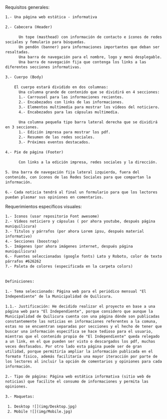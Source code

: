 Requisitos generales: 

	1.- Una página web estática - informativa

	2.- Cabecera (Header)

	      Un tope (masthead) con información de contacto e íconos de redes sociales y fomulario para búsquedas.
	      Un pendón (banner) para informaciones importantes que deban ser resaltadas.
	      Una barra de navegación para el nombre, logo y menú desplegable.
	      Una barra de navegación fija que contenga los links a las diferentes secciones informativas. 

	3.- Cuerpo (Body)

	    El cuerpo estará dividido en dos columnas: 
	      Una columna grande de contenido que se dividirá en 4 secciones:
          1.- Carrousel para las informaciones recientes.
          2.- Encabezados con links de las informaciones.
          3.- Elementos multimedia para mostrar los vídeos del noticiero. 
          4.- Encabezados para las cápsulas multimedia.

          Una columna pequeña tipo barra lateral derecha que se dividirá en 3 secciones. 
          1.- Edición impresa para mostrar los pdf. 
          2.- Resumen de las redes sociales.
          3.- Próximos eventos destacados.

    4.- Pie de página (Footer)

          Con links a la edición impresa, redes sociales y la dirección. 

    5. Una barra de navegación fija lateral izquierda, fuera del contenido, con íconos de las Redes Sociales para que compartan la información. 

    6.- Cada noticia tendrá al final un formulario para que los lectores puedan plasmar sus opiniones en comentarios.


Requerimientos específicos visuales:
  
  	1.- Iconos (usar repositorio Font awesome)
  	2.- Vídeos noticiero y cápsulas ( por ahora youtube, después página muniquilicura)
  	3.- Titulos y párrafos (por ahora Lorem ipsu, después material informativo)
  	4.- Secciones (boostrap)
  	5.- Imágenes (por ahora imágenes internet, después página muniquilicura)
  	6.- Fuentes seleccionadas (google fonts) Lato y Roboto, color de texto párrafos #626262
  	7.- Paleta de colores (especificada en la carpeta colors)


  	Definiciones: 

  	1.- Tema seleccionado: Página web para el periódico mensual "El Independiente" de la Municipalidad de Quilicura. 

  	1.1.- Justificación: He decidido realizar el proyecto en base a una página web para "El Independiente", porque considero que aunque la Municipalidad de Quilicura cuenta con una página dónde son publicadas constantemente las noticias en informaciones referentes a la comuna, estas no se encuentran separadas por secciones y el hecho de tener que buscar una información específica se hace tedioso para el usuario, mientras que el contenido propio de "El Independiente" queda relegado a un link, en el que pueden ser visto o descargados los pdf, muchas veces desfasados. Por otro lado esta página puede ser de gran utilidad, porque permitiría ampliar la información publicada en el formato físico, además facilitaría una mayor iteracción por parte de los lectores al incluir la opción de comentarios y opiniones para cada información.

    2.- Tipo de página: Página web estática informativa (sitio web de noticias) que facilite el consumo de informaciones y permita las opiniones.

    3.- Maquetas: 

     1. Desktop ![](img/Desktop.jpg)
     2. Mobile ![](img/Mobile.jpg)
